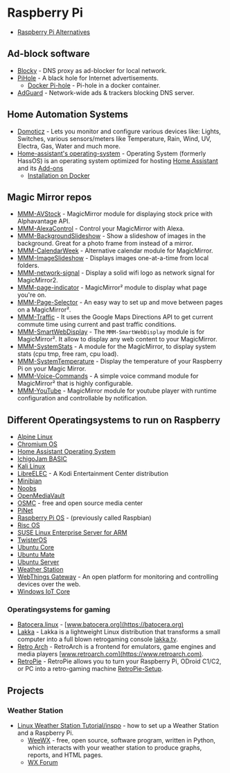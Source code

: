 # Raspberry Pi

- [Raspberry Pi Alternatives](https://pimylifeup.com/raspberry-pi-alternatives/)

## Ad-block software
- [Blocky](https://github.com/0xERR0R/blocky) - DNS proxy as ad-blocker for local network.
- [PiHole](https://github.com/pi-hole/pi-hole) - A black hole for Internet advertisements.
  - [Docker Pi-hole](https://github.com/pi-hole/docker-pi-hole) -  Pi-hole in a docker container.
- [AdGuard](https://github.com/AdguardTeam/AdguardHome) - Network-wide ads & trackers blocking DNS server.

## Home Automation Systems
- [Domoticz](https://github.com/domoticz/domoticz) - Lets you monitor and configure various devices like: Lights, Switches, various sensors/meters like Temperature, Rain, Wind, UV, Electra, Gas, Water and much more.
- [Home-assistant's operating-system](https://github.com/home-assistant/operating-system) - Operating System (formerly HassOS) is an operating system optimized for hosting [Home Assistant](https://www.home-assistant.io) and its [Add-ons](https://www.home-assistant.io/addons)
  - [Installation on Docker](https://www.home-assistant.io/docs/installation/docker/)

## Magic Mirror repos
- [MMM-AVStock](https://github.com/lavolp3/MMM-AVStock) -  MagicMirror module for displaying stock price with Alphavantage API.
- [MMM-AlexaControl](https://github.com/JoChef2/MMM-AlexaControl) -  Control your MagicMirror with Alexa.
- [MMM-BackgroundSlideshow](https://github.com/darickc/MMM-BackgroundSlideshow) - Show a slideshow of images in the background. Great for a photo frame from instead of a mirror.
- [MMM-CalendarWeek](https://github.com/heskja/MMM-CalendarWeek) - Alternative calendar module for MagicMirror.
- [MMM-ImageSlideshow](https://github.com/AdamMoses-GitHub/MMM-ImageSlideshow) -  Displays images one-at-a-time from local folders.
- [MMM-network-signal](https://github.com/PoOwAa/MMM-network-signal) -  Display a solid wifi logo as network signal for MagicMirror2.
- [MMM-page-indicator](https://github.com/edward-shen/MMM-page-indicator) -  MagicMirror² module to display what page you're on.
- [MMM-Page-Selector](https://github.com/Veldrovive/MMM-Page-Selector) - An easy way to set up and move between pages on a MagicMirror².
- [MMM-Traffic](https://github.com/SamLewis0602/MMM-Traffic) - It uses the Google Maps Directions API to get current commute time using current and past traffic conditions. 
- [MMM-SmartWebDisplay](https://github.com/AgP42/MMM-SmartWebDisplay) - The `MMM-SmartWebDisplay` module is for MagicMirror². It allow to display any web content to your MagicMirror.
- [MMM-SystemStats](https://github.com/BenRoe/MMM-SystemStats) - A module for the MagicMirror, to display system stats (cpu tmp, free ram, cpu load).
- [MMM-SystemTemperature](https://github.com/MichMich/mmm-systemtemperature) - Display the temperature of your Raspberry Pi on your Magic Mirror.
- [MMM-Voice-Commands](https://github.com/Veldrovive/MMM-Voice-Commands) - A simple voice command module for MagicMirror² that is highly configurable.
- [MMM-YouTube](https://github.com/Anonym-tsk/MMM-YouTube) - MagicMirror module for youtube player with runtime configuration and controllable by notification.

## Different Operatingsystems to run on Raspberry
- [Alpine Linux](https://wiki.alpinelinux.org/wiki/Raspberry_Pi)
- [Chromium OS](https://github.com/FydeOS/chromium_os-raspberry_pi)
- [Home Assistant Operating System](https://github.com/home-assistant/operating-system)
- [IchigoJam BASIC](https://ichigojam.github.io/RPi)
- [Kali Linux](https://www.kali.org/docs/arm/raspberry-pi-full-encryption)
- [LibreELEC](https://libreelec.tv/) - A Kodi Entertainment Center distribution
- [Minibian](https://minibianpi.wordpress.com/)
- [Noobs](https://www.raspberrypi.org/downloads/noobs/)
- [OpenMediaVault](https://www.openmediavault.org)
- [OSMC](https://osmc.tv/) - free and open source media center
- [PiNet](http://pinet.org.uk/)
- [Raspberry Pi OS](https://www.raspberrypi.org/downloads/raspberry-pi-os/) - (previously called Raspbian)
- [Risc OS](https://www.riscosopen.org/content/downloads/raspberry-pi)
- [SUSE Linux Enterprise Server for ARM](https://www.suse.com/products/arm)
- [TwisterOS](https://twisteros.com)
- [Ubuntu Core](https://ubuntu.com/download/raspberry-pi-core)
- [Ubuntu Mate](https://ubuntu-mate.org/ports/raspberry-pi)
- [Ubuntu Server](https://ubuntu.com/download/raspberry-pi)
- [Weather Station](https://downloads.raspberrypi.org/weather_station/images/weather_station-2018-01-14)
- [WebThings Gateway](https://iot.mozilla.org/gateway/) - An open platform for monitoring and controlling devices over the web.
- [Windows IoT Core](https://www.microsoft.com/en-us/software-download/windows10iotcore)

 ### Operatingsystems for gaming
   - [Batocera.linux](https://github.com/batocera-linux/batocera.linux) - [www.batocera.org](https://batocera.org)
   - [Lakka](https://github.com/libretro/Lakka-LibreELEC) - Lakka is a lightweight Linux distribution that transforms a small computer into a full blown retrogaming console [lakka.tv](http://www.lakka.tv).
   - [Retro Arch](https://github.com/libretro/RetroArch) - RetroArch is a frontend for emulators, game engines and media players [www.retroarch.com](https://www.retroarch.com).
   - [RetroPie](https://retropie.org.uk/) - RetroPie allows you to turn your Raspberry Pi, ODroid C1/C2, or PC into a retro-gaming machine [RetroPie-Setup](https://github.com/RetroPie/RetroPie-Setup).

## Projects
### Weather Station
- [Linux Weather Station Tutorial/inspo](https://www.landoflinux.com/linux_raspberry_pi_weather_station.html) - how to set up a Weather Station and a Raspberry Pi.
  - [WeeWX](http://weewx.com) - free, open source, software program, written in Python, which interacts with your weather station to produce graphs, reports, and HTML pages.
  - [WX Forum](https://www.wxforum.net/)






